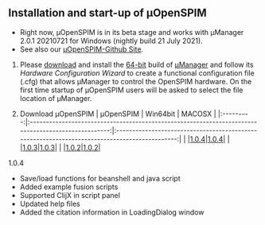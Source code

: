 ## Installation and start-up of µOpenSPIM
-   Right now, µOpenSPIM is in its beta stage and works with µManager 2.0.1 20210721 for Windows (nightly build 21 July 2021).
-   See also our [µOpenSPIM-Github Site](https://github.com/openspim/micro-OpenSPIM).
1.  Please [download](https://valelab4.ucsf.edu/~MM/builds/2.0/Mac/Micro-Manager-2.0.0.dmg) and install the [64-bit](https://valelab4.ucsf.edu/~MM/nightlyBuilds/2.0/Windows/MMSetup_64bit_2.0.1_20210721.exe) build of [µManager](https://micro-manager.org/) and follow its *Hardware Configuration Wizard* to create a functional configuration file (.cfg) that allows µManager to control the OpenSPIM hardware. On the first time startup of µOpenSPIM users will be asked to select the file location of µManager.

2. Download µOpenSPIM
| µOpenSPIM | Win64bit                                                                                            | MACOSX                                                                                        |
|:---------:|:---------------------------------------------------------------------------------------------------:|:---------------------------------------------------------------------------------------------:|
|           |[1.0.4](https://github.com/openspim/micro-OpenSPIM/releases/download/v1.0.4/OpenSPIM_setup_1.0.4.exe)|[1.0.4](https://github.com/openspim/micro-OpenSPIM/releases/download/v1.0.4/OpenSPIM-1.0.4.dmg)|
|           |[1.0.3](https://github.com/openspim/micro-OpenSPIM/releases/download/v1.0.4/OpenSPIM_setup_1.0.3.exe)|[1.0.3](https://github.com/openspim/micro-OpenSPIM/releases/download/v1.0.3/OpenSPIM-1.0.4.dmg)|
|           |[1.0.2](https://github.com/openspim/micro-OpenSPIM/releases/download/v1.0.4/OpenSPIM_setup_1.0.2.exe)|[1.0.2](https://github.com/openspim/micro-OpenSPIM/releases/download/v1.0.2/OpenSPIM-1.0.4.dmg)|

1.0.4
-	Save/load functions for beanshell and java script
-	Added example fusion scripts
-	Supported ClijX in script panel
-	Updated help files
-	Added the citation information in LoadingDialog window